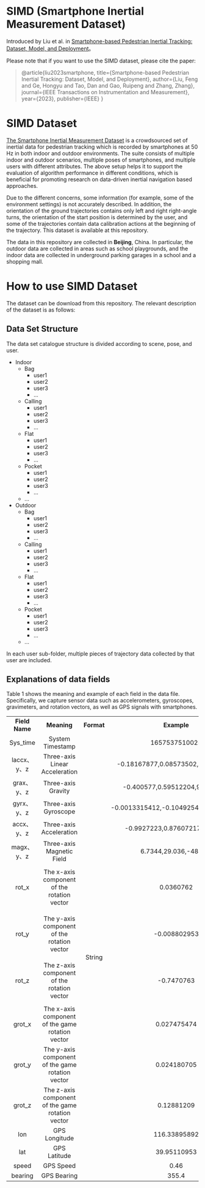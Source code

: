 # SIMD (Smartphone Inertial Measurement Dataset)

Introduced by Liu et al. in [Smartphone-based Pedestrian Inertial Tracking:
Dataset, Model, and Deployment](https://ieeexplore.ieee.org/document/10373097)。

Please note that if you want to use the SIMD dataset, please cite the paper:

> @article{liu2023smartphone,
  title={Smartphone-based Pedestrian Inertial Tracking: Dataset, Model, and Deployment},
  author={Liu, Feng and Ge, Hongyu and Tao, Dan and Gao, Ruipeng and Zhang, Zhang},
  journal={IEEE Transactions on Instrumentation and Measurement},
  year={2023},
  publisher={IEEE}
}

# SIMD Dataset

[The Smartphone Inertial Measurement Dataset](https://ieeexplore.ieee.org/document/10373097) is a crowdsourced set of inertial data for pedestrian tracking which is recorded by smartphones at 50 Hz in both indoor and outdoor environments. The suite consists of multiple indoor and outdoor scenarios, multiple poses of smartphones, and multiple users with different attributes. The above setup helps it to support the evaluation of algorithm performance in different conditions, which is beneficial for promoting research on data-driven inertial navigation based approaches.

Due to the different concerns, some information (for example, some of the environment settings) is not accurately described. In addition, the orientation of the ground trajectories contains only left and right right-angle turns, the orientation of the start position is determined by the user, and some of the trajectories contain data calibration actions at the beginning of the trajectory. This dataset is available at this repository.

The data in this repository are collected in **Beijing**, China. In particular, the outdoor data are collected in areas such as school playgrounds, and the indoor data are collected in underground parking garages in a school and a shopping mall.

# How to use SIMD Dataset

The dataset can be download from this repository. The relevant description of the dataset is as follows:

## Data Set Structure

The data set catalogue structure is divided according to scene, pose, and user.

- Indoor
    - Bag
        - user1
        - user2
        - user3
        - ...
    - Calling
        - user1
        - user2
        - user3
        - ...
    - Flat
        - user1
        - user2
        - user3
        - ...
    - Pocket
        - user1
        - user2
        - user3
        - ...
    - ...
- Outdoor
    - Bag
        - user1
        - user2
        - user3
        - ...
    - Calling
        - user1
        - user2
        - user3
        - ...
    - Flat
        - user1
        - user2
        - user3
        - ...
    - Pocket
        - user1
        - user2
        - user3
        - ...
    - ...

In each user sub-folder, multiple pieces of trajectory data collected by that user are included.


## Explanations of data fields

Table 1 shows the meaning and example of each field in the data file. Specifically, we capture sensor data such as accelerometers, gyroscopes, gravimeters, and rotation vectors, as well as GPS signals with smartphones.

<table>  
    <tr>    
        <td colspan="1" style="text-align:center;font-weight:bold;">Field Name</td>
        <td colspan="1" style="text-align:center;font-weight:bold;">Meaning</td>
        <td colspan="1" style="text-align:center;font-weight:bold;">Format</td>
        <td colspan="1" style="text-align:center;font-weight:bold;">Example</td>
        <td colspan="1" style="text-align:center;font-weight:bold;">Unit / Explanation</td>
    </tr>  
    <tr>    
        <td style="text-align:center;">Sys_time</td>   
        <td style="text-align:center;">System Timestamp</td>   
        <td rowspan="16" style="text-align:center;">String</td>  
        <td style="text-align:center;">1657537510025</td>  
        <td style="text-align:center;">Millisecond</td>  
    </tr> 
    <tr>   
        <td style="text-align:center;">laccx、y、z</td>    
        <td style="text-align:center;">Three-axis Linear Acceleration</td>    
        <td style="text-align:center;">-0.18167877,0.08573502,-1.3974676</td>  
        <td style="text-align:center;">m/s<sup>2</sup></td>  
    </tr>  
    <tr>   
        <td style="text-align:center;">grax、y、z</td>   
        <td style="text-align:center;">Three-axis Gravity</td>   
        <td style="text-align:center;">-0.400577,0.59512204,9.7803755</td> 
        <td style="text-align:center;">m/s<sup>2</sup></td> 
    </tr> 
    <tr>    
        <td style="text-align:center;">gyrx、y、z</td>    
        <td style="text-align:center;">Three-axis Gyroscope</td>    
        <td style="text-align:center;">-0.0013315412,-0.10492545,-0.4908061</td>  
        <td style="text-align:center;">radians/second</td>  
    </tr> 
    <tr>    
        <td style="text-align:center;">accx、y、z</td>    
        <td style="text-align:center;">Three-axis Acceleration</td>    
        <td style="text-align:center;">-0.9927223,0.87607217,9.02812</td>  
        <td style="text-align:center;">m/s<sup>2</sup></td>  
    </tr> 
    <tr>    
        <td style="text-align:center;">magx、y、z</td>    
        <td style="text-align:center;">Three-axis Magnetic Field</td>    
        <td style="text-align:center;">6.7344,29.036,-48.007</td>  
        <td style="text-align:center;">micro-Tesla (uT)</td>  
    </tr> 
    <tr>    
        <td style="text-align:center;">rot_x</td>    
        <td style="text-align:center;">The x-axis component of the rotation vector</td>    
        <td style="text-align:center;">0.0360762</td>  
        <td rowspan="3"  style="text-align:center;">The three elements of the rotation vector are < x*sin(θ/2), y*sin(θ/2), z*sin(θ/2) >, such that the magnitude of the rotation vector is equal to sin(θ/2), and the direction of the rotation vector is equal to the direction of the axis of rotation.</td>  
    </tr> 
    <tr>    
        <td style="text-align:center;">rot_y</td>    
        <td style="text-align:center;">The y-axis component of the rotation vector</td>    
        <td style="text-align:center;">-0.008802953</td>   
    </tr> 
    <tr>    
        <td style="text-align:center;">rot_z</td>    
        <td style="text-align:center;">The z-axis component of the rotation vector</td>    
        <td style="text-align:center;">-0.7470763</td>  
    </tr> 
    <tr>    
        <td style="text-align:center;">grot_x</td>    
        <td style="text-align:center;">The x-axis component of the game rotation vector</td>    
        <td style="text-align:center;">0.027475474</td>  
        <td rowspan="3" style="text-align:center;">In the ideal case, a phone rotated and returning to the same real-world orientation will report the same game rotation vector (without using the earth's geomagnetic field).</td>  
    </tr> 
    <tr>    
        <td style="text-align:center;">grot_y</td>    
        <td style="text-align:center;">The y-axis component of the game rotation vector</td>    
        <td style="text-align:center;">0.024180705</td>
    </tr> 
    <tr>    
        <td style="text-align:center;">grot_z</td>    
        <td style="text-align:center;">The z-axis component of the game rotation vector</td>    
        <td style="text-align:center;">0.12881209</td>
    </tr> 
    <tr>    
        <td style="text-align:center;">lon</td>    
        <td style="text-align:center;">GPS Longitude</td>    
        <td style="text-align:center;">116.33895892</td>  
        <td style="text-align:center;">degree</td>  
    </tr> 
    <tr>    
        <td style="text-align:center;">lat</td>    
        <td style="text-align:center;">GPS Latitude</td>    
        <td style="text-align:center;">39.95110953</td>  
        <td style="text-align:center;">degree</td>  
    </tr> 
    <tr>    
        <td style="text-align:center;">speed</td>    
        <td style="text-align:center;">GPS Speed</td>    
        <td style="text-align:center;">0.46</td>  
        <td style="text-align:center;">m/s</td>  
    </tr> 
    <tr>    
        <td style="text-align:center;">bearing</td>    
        <td style="text-align:center;">GPS Bearing</td>    
        <td style="text-align:center;">355.4</td>  
        <td style="text-align:center;">degree</td>  
    </tr> 
</table>

